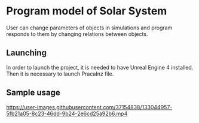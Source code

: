 # Program model of Solar System
User can change parameters of objects in simulations and program responds to them by changing relations between objects.
## Launching
In order to launch the project, it is needed to have Unreal Engine 4 installed. Then it is necessary to launch PracaInz file.  
## Sample usage
https://user-images.githubusercontent.com/37154838/133044957-5fb21a05-8c23-46dd-9b24-2e6cd25a92b6.mp4
